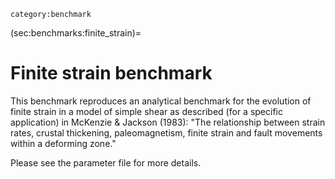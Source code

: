```{tags}
category:benchmark
```

(sec:benchmarks:finite_strain)=
# Finite strain benchmark

This benchmark reproduces an analytical benchmark for the evolution
of finite strain in a model of simple shear as described (for a specific
application) in McKenzie & Jackson (1983): "The relationship between
strain rates, crustal thickening, paleomagnetism, finite strain and
fault movements within a deforming zone."

Please see the parameter file for more details.
